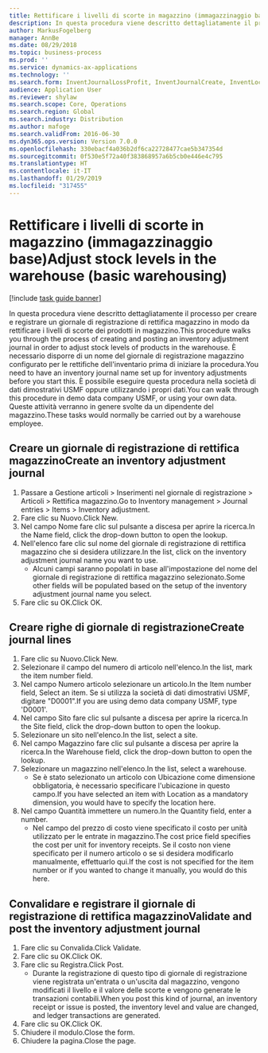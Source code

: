 ```yaml
---
title: Rettificare i livelli di scorte in magazzino (immagazzinaggio base)
description: In questa procedura viene descritto dettagliatamente il processo per creare e registrare un giornale di registrazione di rettifica magazzino in modo da rettificare i livelli di scorte dei prodotti in magazzino.
author: MarkusFogelberg
manager: AnnBe
ms.date: 08/29/2018
ms.topic: business-process
ms.prod: ''
ms.service: dynamics-ax-applications
ms.technology: ''
ms.search.form: InventJournalLossProfit, InventJournalCreate, InventLocationIdLookup
audience: Application User
ms.reviewer: shylaw
ms.search.scope: Core, Operations
ms.search.region: Global
ms.search.industry: Distribution
ms.author: mafoge
ms.search.validFrom: 2016-06-30
ms.dyn365.ops.version: Version 7.0.0
ms.openlocfilehash: 330ebacf4a036b2df6ca22728477cae5b347354d
ms.sourcegitcommit: 0f530e5f72a40f383868957a6b5cb0e446e4c795
ms.translationtype: HT
ms.contentlocale: it-IT
ms.lasthandoff: 01/29/2019
ms.locfileid: "317455"
---
```

# <a name="adjust-stock-levels-in-the-warehouse-basic-warehousing"></a><span data-ttu-id="7b9cb-103">Rettificare i livelli di scorte in magazzino (immagazzinaggio base)</span><span class="sxs-lookup"><span data-stu-id="7b9cb-103">Adjust stock levels in the warehouse (basic warehousing)</span></span>

[!include [task guide banner](../../includes/task-guide-banner.md)]

<span data-ttu-id="7b9cb-104">In questa procedura viene descritto dettagliatamente il processo per creare e registrare un giornale di registrazione di rettifica magazzino in modo da rettificare i livelli di scorte dei prodotti in magazzino.</span><span class="sxs-lookup"><span data-stu-id="7b9cb-104">This procedure walks you through the process of creating and posting an inventory adjustment journal in order to adjust stock levels of products in the warehouse.</span></span> <span data-ttu-id="7b9cb-105">È necessario disporre di un nome del giornale di registrazione magazzino configurato per le rettifiche dell'inventario prima di iniziare la procedura.</span><span class="sxs-lookup"><span data-stu-id="7b9cb-105">You need to have an inventory journal name set up for inventory adjustments before you start this.</span></span> <span data-ttu-id="7b9cb-106">È possibile eseguire questa procedura nella società di dati dimostrativi USMF oppure utilizzando i propri dati.</span><span class="sxs-lookup"><span data-stu-id="7b9cb-106">You can walk through this procedure in demo data company USMF, or using your own data.</span></span> <span data-ttu-id="7b9cb-107">Queste attività verranno in genere svolte da un dipendente del magazzino.</span><span class="sxs-lookup"><span data-stu-id="7b9cb-107">These tasks would normally be carried out by a warehouse employee.</span></span>


## <a name="create-an-inventory-adjustment-journal"></a><span data-ttu-id="7b9cb-108">Creare un giornale di registrazione di rettifica magazzino</span><span class="sxs-lookup"><span data-stu-id="7b9cb-108">Create an inventory adjustment journal</span></span>
1. <span data-ttu-id="7b9cb-109">Passare a Gestione articoli > Inserimenti nel giornale di registrazione > Articoli > Rettifica magazzino.</span><span class="sxs-lookup"><span data-stu-id="7b9cb-109">Go to Inventory management > Journal entries > Items > Inventory adjustment.</span></span>
2. <span data-ttu-id="7b9cb-110">Fare clic su Nuovo.</span><span class="sxs-lookup"><span data-stu-id="7b9cb-110">Click New.</span></span>
3. <span data-ttu-id="7b9cb-111">Nel campo Nome fare clic sul pulsante a discesa per aprire la ricerca.</span><span class="sxs-lookup"><span data-stu-id="7b9cb-111">In the Name field, click the drop-down button to open the lookup.</span></span>
4. <span data-ttu-id="7b9cb-112">Nell'elenco fare clic sul nome del giornale di registrazione di rettifica magazzino che si desidera utilizzare.</span><span class="sxs-lookup"><span data-stu-id="7b9cb-112">In the list, click on the inventory adjustment journal name you want to use.</span></span>
    * <span data-ttu-id="7b9cb-113">Alcuni campi saranno popolati in base all'impostazione del nome del giornale di registrazione di rettifica magazzino selezionato.</span><span class="sxs-lookup"><span data-stu-id="7b9cb-113">Some other fields will be populated based on the setup of the inventory adjustment journal name you select.</span></span>  
5. <span data-ttu-id="7b9cb-114">Fare clic su OK.</span><span class="sxs-lookup"><span data-stu-id="7b9cb-114">Click OK.</span></span>

## <a name="create-journal-lines"></a><span data-ttu-id="7b9cb-115">Creare righe di giornale di registrazione</span><span class="sxs-lookup"><span data-stu-id="7b9cb-115">Create journal lines</span></span>
1. <span data-ttu-id="7b9cb-116">Fare clic su Nuovo.</span><span class="sxs-lookup"><span data-stu-id="7b9cb-116">Click New.</span></span>
2. <span data-ttu-id="7b9cb-117">Selezionare il campo del numero di articolo nell'elenco.</span><span class="sxs-lookup"><span data-stu-id="7b9cb-117">In the list, mark the item number field.</span></span>
3. <span data-ttu-id="7b9cb-118">Nel campo Numero articolo selezionare un articolo.</span><span class="sxs-lookup"><span data-stu-id="7b9cb-118">In the Item number field, Select an item.</span></span> <span data-ttu-id="7b9cb-119">Se si utilizza la società di dati dimostrativi USMF, digitare "D0001".</span><span class="sxs-lookup"><span data-stu-id="7b9cb-119">If you are using demo data company USMF, type 'D0001'.</span></span>
4. <span data-ttu-id="7b9cb-120">Nel campo Sito fare clic sul pulsante a discesa per aprire la ricerca.</span><span class="sxs-lookup"><span data-stu-id="7b9cb-120">In the Site field, click the drop-down button to open the lookup.</span></span>
5. <span data-ttu-id="7b9cb-121">Selezionare un sito nell'elenco.</span><span class="sxs-lookup"><span data-stu-id="7b9cb-121">In the list, select a site.</span></span>
6. <span data-ttu-id="7b9cb-122">Nel campo Magazzino fare clic sul pulsante a discesa per aprire la ricerca.</span><span class="sxs-lookup"><span data-stu-id="7b9cb-122">In the Warehouse field, click the drop-down button to open the lookup.</span></span>
7. <span data-ttu-id="7b9cb-123">Selezionare un magazzino nell'elenco.</span><span class="sxs-lookup"><span data-stu-id="7b9cb-123">In the list, select a warehouse.</span></span>
    * <span data-ttu-id="7b9cb-124">Se è stato selezionato un articolo con Ubicazione come dimensione obbligatoria, è necessario specificare l'ubicazione in questo campo.</span><span class="sxs-lookup"><span data-stu-id="7b9cb-124">If you have selected an item with Location as a mandatory dimension, you would have to specify the location here.</span></span>  
8. <span data-ttu-id="7b9cb-125">Nel campo Quantità immettere un numero.</span><span class="sxs-lookup"><span data-stu-id="7b9cb-125">In the Quantity field, enter a number.</span></span>
    * <span data-ttu-id="7b9cb-126">Nel campo del prezzo di costo viene specificato il costo per unità utilizzato per le entrate in magazzino.</span><span class="sxs-lookup"><span data-stu-id="7b9cb-126">The cost price field specifies the cost per unit for inventory receipts.</span></span> <span data-ttu-id="7b9cb-127">Se il costo non viene specificato per il numero articolo o se si desidera modificarlo manualmente, effettuarlo qui.</span><span class="sxs-lookup"><span data-stu-id="7b9cb-127">If the cost is not specified for the item number or if you wanted to change it manually, you would do this here.</span></span>  

## <a name="validate-and-post-the-inventory-adjustment-journal"></a><span data-ttu-id="7b9cb-128">Convalidare e registrare il giornale di registrazione di rettifica magazzino</span><span class="sxs-lookup"><span data-stu-id="7b9cb-128">Validate and post the inventory adjustment journal</span></span>
1. <span data-ttu-id="7b9cb-129">Fare clic su Convalida.</span><span class="sxs-lookup"><span data-stu-id="7b9cb-129">Click Validate.</span></span>
2. <span data-ttu-id="7b9cb-130">Fare clic su OK.</span><span class="sxs-lookup"><span data-stu-id="7b9cb-130">Click OK.</span></span>
3. <span data-ttu-id="7b9cb-131">Fare clic su Registra.</span><span class="sxs-lookup"><span data-stu-id="7b9cb-131">Click Post.</span></span>
    * <span data-ttu-id="7b9cb-132">Durante la registrazione di questo tipo di giornale di registrazione viene registrata un'entrata o un'uscita dal magazzino, vengono modificati il livello e il valore delle scorte e vengono generate le transazioni contabili.</span><span class="sxs-lookup"><span data-stu-id="7b9cb-132">When you post this kind of journal, an inventory receipt or issue is posted, the inventory level and value are changed, and ledger transactions are generated.</span></span>  
4. <span data-ttu-id="7b9cb-133">Fare clic su OK.</span><span class="sxs-lookup"><span data-stu-id="7b9cb-133">Click OK.</span></span>
5. <span data-ttu-id="7b9cb-134">Chiudere il modulo.</span><span class="sxs-lookup"><span data-stu-id="7b9cb-134">Close the form.</span></span>
6. <span data-ttu-id="7b9cb-135">Chiudere la pagina.</span><span class="sxs-lookup"><span data-stu-id="7b9cb-135">Close the page.</span></span>

